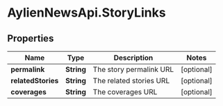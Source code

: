 # AylienNewsApi.StoryLinks

## Properties
Name | Type | Description | Notes
------------ | ------------- | ------------- | -------------
**permalink** | **String** | The story permalink URL | [optional] 
**relatedStories** | **String** | The related stories URL | [optional] 
**coverages** | **String** | The coverages URL | [optional] 


